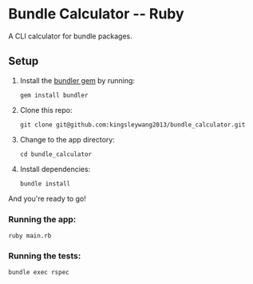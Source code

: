 # Bundle Calculator -- Ruby

A CLI calculator for bundle packages.

## Setup

1. Install the [bundler gem](http://bundler.io/) by running:

    ```gem install bundler```

2. Clone this repo:

    ```git clone git@github.com:kingsleywang2013/bundle_calculator.git```

4. Change to the app directory:

    ```cd bundle_calculator```

5. Install dependencies:

    ```bundle install```

And you're ready to go!

### Running the app:
```ruby main.rb```


### Running the tests:
```bundle exec rspec```
